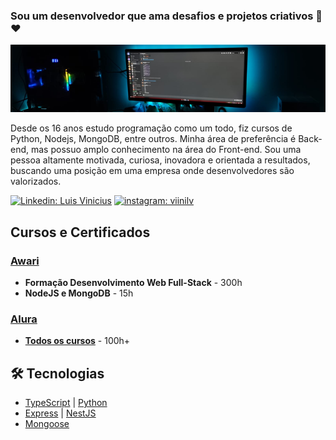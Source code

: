 ### Sou um desenvolvedor que ama desafios e projetos criativos 🚀❤️

<img src="./docs/monitor.png">

Desde os 16 anos estudo programação como um todo, fiz cursos de Python, Nodejs, MongoDB, entre outros. Minha área de preferência é Back-end, mas possuo amplo conhecimento na área do Front-end. Sou uma pessoa altamente motivada, curiosa, inovadora e orientada a resultados, buscando uma posição em uma empresa onde desenvolvedores são valorizados.

[![Linkedin: Luis Vinicius](https://img.shields.io/badge/-viinilv-blue?style=flat-square&logo=Linkedin&logoColor=white&link=viinilv)](https://www.linkedin.com/in/viinilv/)
[![instagram: viinilv](https://img.shields.io/badge/-viinilv-purple?style=flat-square&logo=instagram&logoColor=white&link=viinilv)](https://www.instagram.com/viinilv/)

## Cursos e Certificados
### [Awari](https://awari.com.br/)
- **Formação Desenvolvimento Web Full-Stack** - 300h
- **NodeJS e MongoDB** - 15h

### [Alura](https://www.alura.com.br/)
- **[Todos os cursos](https://cursos.alura.com.br/user/viinilv/fullCertificate/f17131528e29919dbe94b46312e40b8f)** - 100h+

## 🛠️ Tecnologias 
- [TypeScript](https://www.typescriptlang.org/) | [Python](https://www.python.org/)
- [Express](https://expressjs.com/pt-br/) | [NestJS](https://nestjs.com/)
- [Mongoose](https://mongoosejs.com/)
